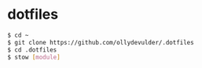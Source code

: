 # dotfiles

```bash
$ cd ~
$ git clone https://github.com/ollydevulder/.dotfiles
$ cd .dotfiles
$ stow [module]
```
